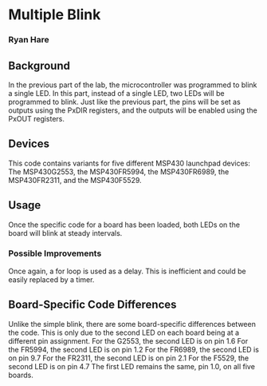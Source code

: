 # Multiple Blink
### Ryan Hare

## Background
In the previous part of the lab, the microcontroller was programmed to blink a single LED. In this part, instead of a single LED, two LEDs will be programmed to blink.
Just like the previous part, the pins will be set as outputs using the PxDIR registers, and the outputs will be enabled using the PxOUT registers.
## Devices
This code contains variants for five different MSP430 launchpad devices: The MSP430G2553, the MSP430FR5994, the MSP430FR6989, the MSP430FR2311, and the MSP430F5529.
## Usage
Once the specific code for a board has been loaded, both LEDs on the board will blink at steady intervals.
### Possible Improvements
Once again, a for loop is used as a delay. This is inefficient and could be easily replaced by a timer.
## Board-Specific Code Differences
Unlike the simple blink, there are some board-specific differences between the code. This is only due to the second LED on each board being at a different pin assignment.
For the G2553, the second LED is on pin 1.6
For the FR5994, the second LED is on pin 1.2
For the FR6989, the second LED is on pin 9.7
For the FR2311, the second LED is on pin 2.1
For the F5529, the second LED is on pin 4.7
The first LED remains the same, pin 1.0, on all five boards.